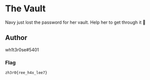 # The Vault

Navy just lost the password for her vault. Help her to get through it 👀

## Author

wh1t3r0se#5401

### Flag
``zh3r0{ree_h4x_lee7}``
